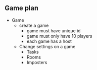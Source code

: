 ## Game plan

- Game
  - create a game
    - game must have unique id
    - game must only have 10 players
    - each game has a host
  - Change settings on a game
    - Tasks
    - Rooms
    - Imposters
  
